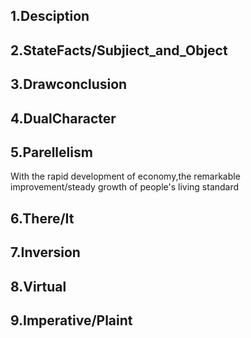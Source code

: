 ## 1.Desciption

## 2.StateFacts/Subjiect_and_Object

## 3.Drawconclusion

## 4.DualCharacter

## 5.Parellelism

With the rapid development of economy,the remarkable improvement/steady growth of people's living standard

## 6.There/It

## 7.Inversion

## 8.Virtual

## 9.Imperative/Plaint